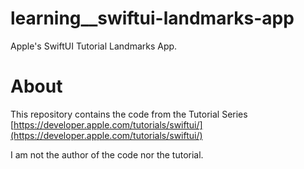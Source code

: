 # learning__swiftui-landmarks-app
Apple's SwiftUI Tutorial Landmarks App.

# About 

This repository contains the code from the Tutorial Series [https://developer.apple.com/tutorials/swiftui/](https://developer.apple.com/tutorials/swiftui/)

I am not the author of the code nor the tutorial.
